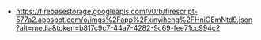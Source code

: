 - https://firebasestorage.googleapis.com/v0/b/firescript-577a2.appspot.com/o/imgs%2Fapp%2Fxinyiheng%2FHniOEmNtd9.json?alt=media&token=b817c9c7-44a7-4282-9c69-fee71cc994c2
